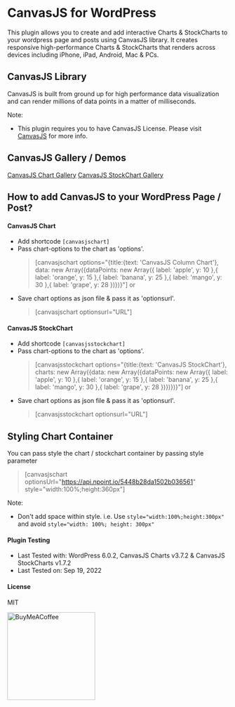 # CanvasJS for WordPress

This plugin allows you to create and add interactive Charts & StockCharts to your wordpress page and posts using CanvasJS library. It creates responsive high-performance Charts & StockCharts that renders across devices including iPhone, iPad, Android, Mac & PCs.

## CanvasJS Library
CanvasJS is built from ground up for high performance data visualization and can render millions of data points in a matter of milliseconds.

Note:
- This plugin requires you to have CanvasJS License. Please visit [CanvasJS](https://canvasjs.com/license/) for more info.

## CanvasJS Gallery / Demos
[CanvasJS Chart Gallery](https://canvasjs.com/javascript-charts/)
[CanvasJS StockChart Gallery](https://canvasjs.com/javascript-stockcharts/)

## How to add CanvasJS to your WordPress Page / Post?
#### CanvasJS Chart
- Add shortcode `[canvasjschart]`
- Pass chart-options to the chart as 'options'.
  >[canvasjschart options="{title:{text: 'CanvasJS Column Chart'}, data: new Array({dataPoints: new Array({ label: 'apple', y: 10 },{ label: 'orange', y: 15 },{ label: 'banana', y: 25 },{ label: 'mango', y: 30 },{ label: 'grape', y: 28 })})}"]
or
- Save chart options as json file & pass it as 'optionsurl'.
  >[canvasjschart optionsurl="URL"]
  
#### CanvasJS StockChart
- Add shortcode `[canvasjsstockchart]`
- Pass chart-options to the chart as 'options'.
  >[canvasjsstockchart options="{title:{text: 'CanvasJS StockChart'}, charts: new Array({data: new Array({dataPoints: new Array({ label: 'apple', y: 10 },{ label: 'orange', y: 15 },{ label: 'banana', y: 25 },{ label: 'mango', y: 30 },{ label: 'grape', y: 28 })})})}"]
or
- Save chart options as json file & pass it as 'optionsurl'.
  >[canvasjsstockchart optionsurl="URL"]
  
## Styling Chart Container
You can pass style the chart / stockchart container by passing style parameter 
 >[canvasjschart optionsUrl="https://api.npoint.io/5448b28da1502b036561" style="width:100%;height:360px"]

Note:
- Don't add space within style. i.e. Use `style="width:100%;height:300px"` and avoid `style="width: 100%; height: 300px"`

#### Plugin Testing
- Last Tested with: WordPress 6.0.2, CanvasJS Charts v3.7.2 & CanvasJS StockCharts v1.7.2
- Last Tested on: Sep 19, 2022

#### License
MIT

<a href="https://www.buymeacoffee.com/vishwas.r" target="_blank"><img src="https://cdn.buymeacoffee.com/buttons/v2/default-yellow.png" alt="BuyMeACoffee" width="200"/></a>
